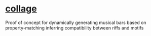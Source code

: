 # [collage](https://kairuz.github.io/collage)


Proof of concept for dynamically generating musical bars based on property-matching inferring compatibility between riffs and motifs   
